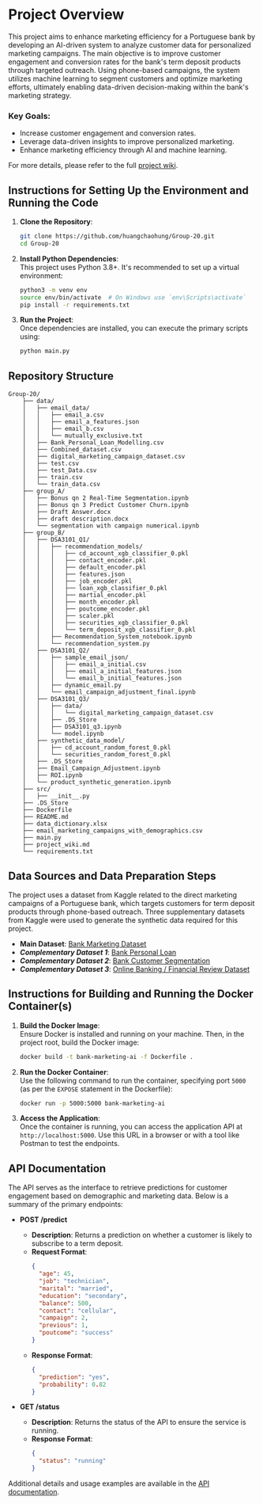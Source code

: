 
# Project Overview

This project aims to enhance marketing efficiency for a Portuguese bank by developing an AI-driven system to analyze customer data for personalized marketing campaigns. The main objective is to improve customer engagement and conversion rates for the bank's term deposit products through targeted outreach. Using phone-based campaigns, the system utilizes machine learning to segment customers and optimize marketing efforts, ultimately enabling data-driven decision-making within the bank's marketing strategy.

### Key Goals:
- Increase customer engagement and conversion rates.
- Leverage data-driven insights to improve personalized marketing.
- Enhance marketing efficiency through AI and machine learning.

For more details, please refer to the full [project wiki](/project_wiki.md).

## Instructions for Setting Up the Environment and Running the Code

1. **Clone the Repository**:
   ```bash
   git clone https://github.com/huangchaohung/Group-20.git
   cd Group-20
   ```

2. **Install Python Dependencies**:  
   This project uses Python 3.8+. It's recommended to set up a virtual environment:
   ```bash
   python3 -m venv env
   source env/bin/activate  # On Windows use `env\Scripts\activate`
   pip install -r requirements.txt
   ```

3. **Run the Project**:  
   Once dependencies are installed, you can execute the primary scripts using:
   ```bash
   python main.py
   ```

## Repository Structure

```
Group-20/
    ├── data/
    │   ├── email_data/
    │   │   ├── email_a.csv
    │   │   ├── email_a_features.json
    │   │   ├── email_b.csv
    │   │   └── mutually_exclusive.txt
    │   ├── Bank_Personal_Loan_Modelling.csv
    │   ├── Combined_dataset.csv
    │   ├── digital_marketing_campaign_dataset.csv
    │   ├── test.csv
    │   ├── test_Data.csv
    │   ├── train.csv
    │   └── train_data.csv
    ├── group_A/
    │   ├── Bonus qn 2 Real-Time Segmentation.ipynb
    │   ├── Bonus qn 3 Predict Customer Churn.ipynb
    │   ├── Draft Answer.docx
    │   ├── draft description.docx
    │   └── segmentation with campaign numerical.ipynb
    ├── group_B/
    │   ├── DSA3101_Q1/
    │   │   ├── recommendation_models/
    │   │   │   ├── cd_account_xgb_classifier_0.pkl
    │   │   │   ├── contact_encoder.pkl
    │   │   │   ├── default_encoder.pkl
    │   │   │   ├── features.json
    │   │   │   ├── job_encoder.pkl
    │   │   │   ├── loan_xgb_classifier_0.pkl
    │   │   │   ├── martial_encoder.pkl
    │   │   │   ├── month_encoder.pkl
    │   │   │   ├── poutcome_encoder.pkl
    │   │   │   ├── scaler.pkl
    │   │   │   ├── securities_xgb_classifier_0.pkl
    │   │   │   └── term_deposit_xgb_classifier_0.pkl
    │   │   ├── Recommendation_System_notebook.ipynb
    │   │   └── recommendation_system.py
    │   ├── DSA3101_Q2/
    │   │   ├── sample_email_json/
    │   │   │   ├── email_a_initial.csv
    │   │   │   ├── email_a_initial_features.json
    │   │   │   └── email_b_initial_features.json
    │   │   ├── dynamic_email.py
    │   │   └── email_campaign_adjustment_final.ipynb
    │   ├── DSA3101_Q3/
    │   │   ├── data/
    │   │   │   └── digital_marketing_campaign_dataset.csv
    │   │   ├── .DS_Store
    │   │   ├── DSA3101_q3.ipynb
    │   │   └── model.ipynb
    │   ├── synthetic_data_model/
    │   │   ├── cd_account_random_forest_0.pkl
    │   │   └── securities_random_forest_0.pkl
    │   ├── .DS_Store
    │   ├── Email_Campaign_Adjustment.ipynb
    │   ├── ROI.ipynb
    │   └── product_synthetic_generation.ipynb
    ├── src/
    │   ├── __init__.py
    ├── .DS_Store
    ├── Dockerfile
    ├── README.md
    ├── data_dictionary.xlsx
    ├── email_marketing_campaigns_with_demographics.csv
    ├── main.py
    ├── project_wiki.md
    └── requirements.txt
```

## Data Sources and Data Preparation Steps

The project uses a dataset from Kaggle related to the direct marketing campaigns of a Portuguese bank, which targets customers for term deposit products through phone-based outreach. 
Three supplementary datasets from Kaggle were used to generate the synthetic data required for this project.

- **Main Dataset**: [Bank Marketing Dataset](https://www.kaggle.com/datasets/prakharrathi25/banking-dataset-marketing-targets)
- ***Complementary Dataset 1***: [Bank Personal Loan](https://www.kaggle.com/datasets/mahnazarjmand/bank-personal-loan/data)
- ***Complementary Dataset 2***: [Bank Customer Segmentation](https://www.kaggle.com/datasets/shivamb/bank-customer-segmentation)
- ***Complementary Dataset 3***: [Online Banking / Financial Review Dataset](https://www.kaggle.com/datasets/yanmaksi/reviews-data-for-classification-model?resource=download)

## Instructions for Building and Running the Docker Container(s)

1. **Build the Docker Image**:  
   Ensure Docker is installed and running on your machine. Then, in the project root, build the Docker image:
   ```bash
   docker build -t bank-marketing-ai -f Dockerfile .
   ```

2. **Run the Docker Container**:  
   Use the following command to run the container, specifying port `5000` (as per the `EXPOSE` statement in the Dockerfile):
   ```bash
   docker run -p 5000:5000 bank-marketing-ai
   ```

3. **Access the Application**:  
   Once the container is running, you can access the application API at `http://localhost:5000`. Use this URL in a browser or with a tool like Postman to test the endpoints.

## API Documentation

The API serves as the interface to retrieve predictions for customer engagement based on demographic and marketing data. Below is a summary of the primary endpoints:

- **POST /predict**  
  - **Description**: Returns a prediction on whether a customer is likely to subscribe to a term deposit.
  - **Request Format**:
    ```json
    {
      "age": 45,
      "job": "technician",
      "marital": "married",
      "education": "secondary",
      "balance": 500,
      "contact": "cellular",
      "campaign": 2,
      "previous": 1,
      "poutcome": "success"
    }
    ```
  - **Response Format**:
    ```json
    {
      "prediction": "yes",
      "probability": 0.82
    }
    ```

- **GET /status**  
  - **Description**: Returns the status of the API to ensure the service is running.
  - **Response Format**:
    ```json
    {
      "status": "running"
    }
    ```

Additional details and usage examples are available in the [API documentation](docs/api_documentation.md).


